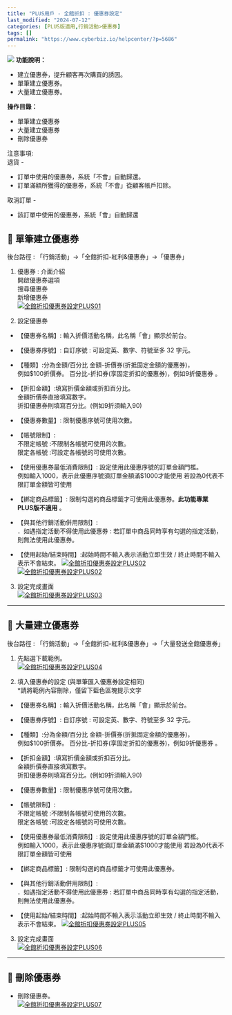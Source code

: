 ```yaml
---
title: "PLUS用戶 - 全館折扣 : 優惠券設定"
last_modified: "2024-07-12"
categories: [PLUS版適用,行銷活動>優惠券]
tags: []
permalink: "https://www.cyberbiz.io/helpcenter/?p=5686"
---
```


![](https://www.cyberbiz.io/helpcenter/wp-content/uploads/PLUS版3.png)
**功能說明：**  

* 建立優惠券，提升顧客再次購買的誘因。
* 單筆建立優惠券。
* 大量建立優惠券。

**操作目錄：**

* 單筆建立優惠券
* 大量建立優惠券
* 刪除優惠券

注意事項:  
退貨 -

* 訂單中使用的優惠券，系統「不會」自動歸還。
* 訂單滿額所獲得的優惠券，系統「不會」從顧客帳戶扣除。

取消訂單 -

* 該訂單中使用的優惠券，系統「會」自動歸還 



## 📌 單筆建立優惠券

後台路徑 : 「行銷活動」→「全館折扣-紅利&優惠券」→「優惠券」  


1. 優惠券 : 介面介紹  
開啟優惠券選項  
搜尋優惠券  
新增優惠券  
[![全館折扣優惠券設定PLUS01](https://www.cyberbiz.io/helpcenter/wp-content/uploads/全館折扣優惠券設定PLUS01.png)](https://www.cyberbiz.io/helpcenter/wp-content/uploads/全館折扣優惠券設定PLUS01.png)



2. 設定優惠券  

* 【優惠券名稱】: 輸入折價活動名稱，此名稱「會」顯示於前台。
* 【優惠券序號】: 自訂序號 : 可設定英、數字、符號至多 32 字元。
* 【種類】:分為金額/百分比 金額-折價券(折抵固定金額的優惠券)，  
例如$100折價券。 百分比-折扣券(享固定折扣的優惠券)，例如9折優惠券 。

* 【折扣金額】:填寫折價金額或折扣百分比。   
金額折價券直接填寫數字。  
折扣優惠券則填寫百分比。(例如9折須輸入90)

* 【優惠券數量】: 限制優惠序號可使用次數。
* 【帳號限制】:   
不限定帳號 :不限制各帳號可使用的次數。  
限定各帳號 :可設定各帳號的可使用次數。

* 【使用優惠券最低消費限制】: 設定使用此優惠序號的訂單金額門檻。  
例如輸入1000，表示此優惠序號須訂單金額滿$1000才能使用 若設為0代表不限訂單金額皆可使用

* 【綁定商品標籤】: 限制勾選的商品標籤才可使用此優惠券。**此功能專業 PLUS版不適用** 。
* 【與其他行銷活動併用限制】:   
．如遇指定活動不得使用此優惠券 : 若訂單中商品同時享有勾選的指定活動，則無法使用此優惠券。

* 【使用起始/結束時間】:起始時間不輸入表示活動立即生效 / 終止時間不輸入表示不會結束。
[![全館折扣優惠券設定PLUS02](https://www.cyberbiz.io/helpcenter/wp-content/uploads/全館折扣優惠券設定PLUS02-2.png)](https://www.cyberbiz.io/helpcenter/wp-content/uploads/全館折扣優惠券設定PLUS02-2.png)
[![全館折扣優惠券設定PLUS02](https://www.cyberbiz.io/helpcenter/wp-content/uploads/全館折扣優惠券設定PLUS02-1.png)](https://www.cyberbiz.io/helpcenter/wp-content/uploads/全館折扣優惠券設定PLUS02-1.png)



3. 設定完成畫面  
[![全館折扣優惠券設定PLUS03](https://www.cyberbiz.io/helpcenter/wp-content/uploads/全館折扣優惠券設定PLUS03.png)](https://www.cyberbiz.io/helpcenter/wp-content/uploads/全館折扣優惠券設定PLUS03.png)




* * *

## 📌 大量建立優惠券

後台路徑 : 「行銷活動」→「全館折扣-紅利&優惠券」→「大量發送全館優惠券」  


1. 先點選下載範例。  
[![全館折扣優惠券設定PLUS04](https://www.cyberbiz.io/helpcenter/wp-content/uploads/全館折扣優惠券設定PLUS04.png)](https://www.cyberbiz.io/helpcenter/wp-content/uploads/全館折扣優惠券設定PLUS04.png)



2. 填入優惠券的設定 (與單筆匯入優惠券設定相同)  
*請將範例內容刪除，僅留下藍色區塊提示文字  

* 【優惠券名稱】: 輸入折價活動名稱，此名稱「會」顯示於前台。
* 【優惠券序號】: 自訂序號 : 可設定英、數字、符號至多 32 字元。
* 【種類】:分為金額/百分比 金額-折價券(折抵固定金額的優惠券)，  
例如$100折價券。 百分比-折扣券(享固定折扣的優惠券)，例如9折優惠券 。

* 【折扣金額】:填寫折價金額或折扣百分比。   
金額折價券直接填寫數字。  
折扣優惠券則填寫百分比。(例如9折須輸入90)

* 【優惠券數量】: 限制優惠序號可使用次數。
* 【帳號限制】:   
不限定帳號 :不限制各帳號可使用的次數。  
限定各帳號 :可設定各帳號的可使用次數。

* 【使用優惠券最低消費限制】: 設定使用此優惠序號的訂單金額門檻。  
例如輸入1000，表示此優惠序號須訂單金額滿$1000才能使用 若設為0代表不限訂單金額皆可使用

* 【綁定商品標籤】: 限制勾選的商品標籤才可使用此優惠券。
* 【與其他行銷活動併用限制】:   
．如遇指定活動不得使用此優惠券 : 若訂單中商品同時享有勾選的指定活動，則無法使用此優惠券。

* 【使用起始/結束時間】:起始時間不輸入表示活動立即生效 / 終止時間不輸入表示不會結束。
[![全館折扣優惠券設定PLUS05](https://www.cyberbiz.io/helpcenter/wp-content/uploads/全館折扣優惠券設定PLUS05.png)](https://www.cyberbiz.io/helpcenter/wp-content/uploads/全館折扣優惠券設定PLUS05.png)



3. 設定完成畫面  
[![全館折扣優惠券設定PLUS06](https://www.cyberbiz.io/helpcenter/wp-content/uploads/全館折扣優惠券設定PLUS06.png)](https://www.cyberbiz.io/helpcenter/wp-content/uploads/全館折扣優惠券設定PLUS06.png)




* * *

## 📌 刪除優惠券

* 刪除優惠券。  
[![全館折扣優惠券設定PLUS07](https://www.cyberbiz.io/helpcenter/wp-content/uploads/全館折扣優惠券設定PLUS07.png)](https://www.cyberbiz.io/helpcenter/wp-content/uploads/全館折扣優惠券設定PLUS07.png)



